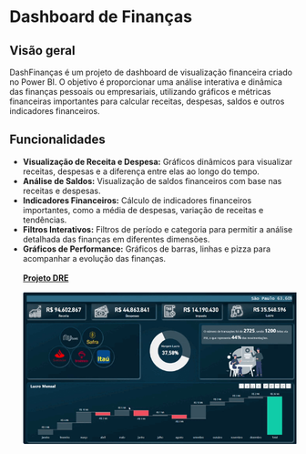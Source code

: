 # Dashboard de Finanças
## Visão geral
DashFinanças é um projeto de dashboard de visualização financeira criado no Power BI. O objetivo é proporcionar uma análise interativa e dinâmica das finanças pessoais ou empresariais, utilizando gráficos e métricas financeiras importantes para calcular receitas, despesas, saldos e outros indicadores financeiros.
<br>
## Funcionalidades
- **Visualização de Receita e Despesa:** Gráficos dinâmicos para visualizar receitas, despesas e a diferença entre elas ao longo do tempo.
- **Análise de Saldos:** Visualização de saldos financeiros com base nas receitas e despesas.
- **Indicadores Financeiros:** Cálculo de indicadores financeiros importantes, como a média de despesas, variação de receitas e tendências.
- **Filtros Interativos:** Filtros de período e categoria para permitir a análise detalhada das finanças em diferentes dimensões.
- **Gráficos de Performance:** Gráficos de barras, linhas e pizza para acompanhar a evolução das finanças.
<br><br>
**[Projeto DRE](https://app.powerbi.com/view?r=eyJrIjoiNjgxZmJkMWItMzg0Ny00YzYyLTgzNDUtMzYxMTkwODEzMzQ5IiwidCI6IjAwMWVkMTQ5LWQ3NjEtNGRjNS05ODMwLTUyYTc5ZjU1MmU4NCJ9)**
<br><br>
![Demonstração do Projeto](3%C2%AA%20Dashboard%20-%20Finan%C3%A7as/gif/Projeto%20POWER%20BI%20%20Dashboard%20Finan%C3%A7as.gif)

